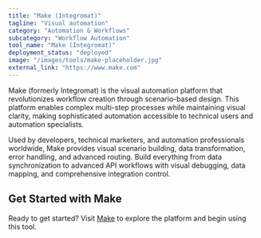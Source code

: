 ```yaml
---
title: "Make (Integromat)"
tagline: "Visual automation"
category: "Automation & Workflows"
subcategory: "Workflow Automation"
tool_name: "Make (Integromat)"
deployment_status: "deployed"
image: "/images/tools/make-placeholder.jpg"
external_link: "https://www.make.com"
---
```

Make (formerly Integromat) is the visual automation platform that revolutionizes workflow creation through scenario-based design. This platform enables complex multi-step processes while maintaining visual clarity, making sophisticated automation accessible to technical users and automation specialists.

Used by developers, technical marketers, and automation professionals worldwide, Make provides visual scenario building, data transformation, error handling, and advanced routing. Build everything from data synchronization to advanced API workflows with visual debugging, data mapping, and comprehensive integration control.

## Get Started with Make

Ready to get started? Visit [Make](https://www.make.com) to explore the platform and begin using this tool.